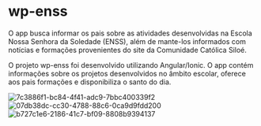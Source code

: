 # wp-enss
O app busca informar os pais sobre as atividades desenvolvidas na Escola Nossa Senhora da Soledade (ENSS), além de mante-los informados com notícias e formações provenientes do site da Comunidade Católica Siloé.

O projeto wp-enss foi desenvolvido utilizando Angular/Ionic. O app contém informações sobre os projetos desenvolvidos no âmbito escolar, oferece aos pais formações e disponibiliza o santo do dia.

![7c3886f1-bc84-4f41-adc9-7bbc400339f2](https://user-images.githubusercontent.com/31279667/63312976-5cac5380-c2d9-11e9-96e7-f9fdee1e4c28.jpg)
![07db38dc-cc30-4788-88c6-0ca9d9fdd200](https://user-images.githubusercontent.com/31279667/63312977-5cac5380-c2d9-11e9-9499-241df4b04443.jpg)
![b727c1e6-2186-41c7-bf09-8808b9394137](https://user-images.githubusercontent.com/31279667/63312978-5cac5380-c2d9-11e9-8a99-bcb438109805.jpg)
